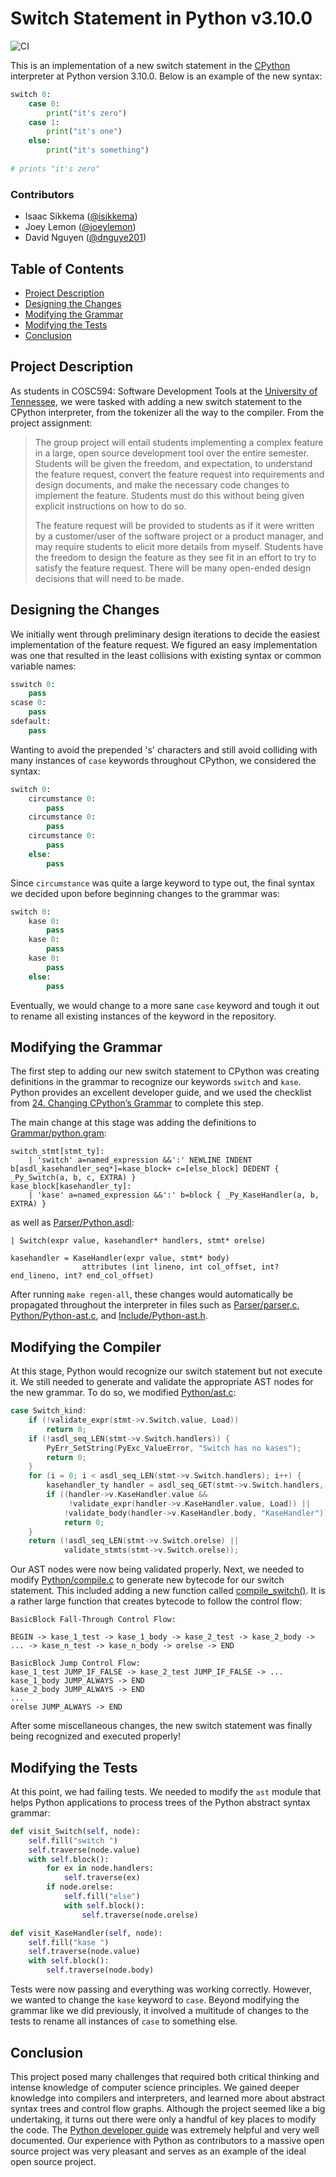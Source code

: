 # Switch Statement in Python v3.10.0

![CI](https://github.com/UTK-CS594-Spring-2021/Team-Rabin/workflows/CI/badge.svg)

This is an implementation of a new switch statement in the [CPython](https://github.com/python/cpython) interpreter at Python version 3.10.0. Below is 
an example of the new syntax:

```python
switch 0:
    case 0:
        print("it's zero")
    case 1:
        print("it's one")
    else:
        print("it's something")
        
# prints "it's zero"
```

### Contributors

- Isaac Sikkema ([@isikkema](https://github.com/isikkema))
- Joey Lemon ([@joeylemon](https://github.com/joeylemon))
- David Nguyen ([@dnguye201](https://github.com/dnguye201))

## Table of Contents

- [Project Description](#project-description)
- [Designing the Changes](#designing-the-changes)
- [Modifying the Grammar](#modifying-the-grammar)
- [Modifying the Tests](#modifying-the-tests)
- [Conclusion](#conclusion)

<a id="project-description"></a>
## Project Description

As students in COSC594: Software Development Tools at the [University of Tennessee](https://utk.edu), we were tasked with adding a new switch statement to the 
CPython interpreter, from the tokenizer all the way to the compiler. From the project assignment:

> The group project will entail students implementing a complex feature in a large, open source
> development tool over the entire semester. Students will be given the freedom, and expectation, to
> understand the feature request, convert the feature request into requirements and design
> documents, and make the necessary code changes to implement the feature. Students must do
> this without being given explicit instructions on how to do so.
> 
> The feature request will be provided to students as if it were written by a customer/user of the
> software project or a product manager, and may require students to elicit more details from
> myself. Students have the freedom to design the feature as they see fit in an effort to try to satisfy
> the feature request. There will be many open-ended design decisions that will need to be made.

<a id="designing-the-changes"></a>
## Designing the Changes

We initially went through preliminary design iterations to decide the easiest implementation of the feature request. We figured an easy implementation 
was one that resulted in the least collisions with existing syntax or common variable names:
```py
sswitch 0:
    pass
scase 0:
    pass
sdefault:
    pass
```
Wanting to avoid the prepended 's' characters and still avoid colliding with many instances of `case` keywords throughout CPython, we considered the syntax:
```py
switch 0:
    circumstance 0:
        pass
    circumstance 0:
        pass
    circumstance 0:
        pass
    else:
        pass
```
Since `circumstance` was quite a large keyword to type out, the final syntax we decided upon before beginning changes to the grammar was:
```py
switch 0:
    kase 0:
        pass
    kase 0:
        pass
    kase 0:
        pass
    else:
        pass
```
Eventually, we would change to a more sane `case` keyword and tough it out to rename all existing instances of the keyword in the repository.

<a id="modifying-the-grammar"></a>
## Modifying the Grammar

The first step to adding our new switch statement to CPython was creating definitions in the grammar to recognize our keywords `switch` and `kase`. 
Python provides an excellent developer guide, and we used the checklist from [24. Changing CPython’s Grammar](https://devguide.python.org/grammar/) to
complete this step. 

The main change at this stage was adding the definitions to [Grammar/python.gram](Grammar/python.gram):
```
switch_stmt[stmt_ty]:
    | 'switch' a=named_expression &&':' NEWLINE INDENT b[asdl_kasehandler_seq*]=kase_block+ c=[else_block] DEDENT { _Py_Switch(a, b, c, EXTRA) }
kase_block[kasehandler_ty]:
    | 'kase' a=named_expression &&':' b=block { _Py_KaseHandler(a, b, EXTRA) }
```

as well as [Parser/Python.asdl](Parser/Python.asdl):
```
| Switch(expr value, kasehandler* handlers, stmt* orelse)

kasehandler = KaseHandler(expr value, stmt* body)
                attributes (int lineno, int col_offset, int? end_lineno, int? end_col_offset)
```

After running `make regen-all`, these changes would automatically be propagated throughout the interpreter in files such as 
[Parser/parser.c](Parser/parser.c), [Python/Python-ast.c](Python/Python-ast.c), and [Include/Python-ast.h](Include/Python-ast.h).

## Modifying the Compiler

At this stage, Python would recognize our switch statement but not execute it. We still needed to generate and validate the appropriate AST nodes for the new 
grammar. To do so, we modified [Python/ast.c](Python/ast.c):
```c
case Switch_kind:
    if (!validate_expr(stmt->v.Switch.value, Load))
        return 0;
    if (!asdl_seq_LEN(stmt->v.Switch.handlers)) {
        PyErr_SetString(PyExc_ValueError, "Switch has no kases");
        return 0;
    }
    for (i = 0; i < asdl_seq_LEN(stmt->v.Switch.handlers); i++) {
        kasehandler_ty handler = asdl_seq_GET(stmt->v.Switch.handlers, i);
        if ((handler->v.KaseHandler.value &&
             !validate_expr(handler->v.KaseHandler.value, Load)) ||
            !validate_body(handler->v.KaseHandler.body, "KaseHandler"))
            return 0;
    }
    return (!asdl_seq_LEN(stmt->v.Switch.orelse) ||
            validate_stmts(stmt->v.Switch.orelse));
```

Our AST nodes were now being validated properly. Next, we needed to modify [Python/compile.c](Python/compile.c) to generate new bytecode for our switch statement. This included 
adding a new function called [compile_switch()](Python/compile.c#L2797). It is a rather large function
that creates bytecode to follow the control flow:
```
BasicBlock Fall-Through Control Flow:

BEGIN -> kase_1_test -> kase_1_body -> kase_2_test -> kase_2_body -> ... -> kase_n_test -> kase_n_body -> orelse -> END

BasicBlock Jump Control Flow:
kase_1_test JUMP_IF_FALSE -> kase_2_test JUMP_IF_FALSE -> ...
kase_1_body JUMP_ALWAYS -> END
kase_2_body JUMP_ALWAYS -> END
...
orelse JUMP_ALWAYS -> END
```

After some miscellaneous changes, the new switch statement was finally being recognized and executed properly!

<a id="modifying-the-tests"></a>
## Modifying the Tests

At this point, we had failing tests. We needed to modify the `ast` module that helps Python applications to process trees of the Python abstract syntax grammar:
```py
def visit_Switch(self, node):
    self.fill("switch ")
    self.traverse(node.value)
    with self.block():
        for ex in node.handlers:
            self.traverse(ex)
        if node.orelse:
            self.fill("else")
            with self.block():
                self.traverse(node.orelse)

def visit_KaseHandler(self, node):
    self.fill("kase ")
    self.traverse(node.value)
    with self.block():
        self.traverse(node.body)
```

Tests were now passing and everything was working correctly. However, we wanted to change the `kase` keyword to `case`. Beyond modifying the grammar like we did
previously, it involved a multitude of changes to the tests to rename all instances of `case` to something else.

<a id="conclusion"></a>
## Conclusion

This project posed many challenges that required both critical thinking and intense knowledge of computer science principles. We gained deeper knowledge
into compilers and interpreters, and learned more about abstract syntax trees and control flow graphs. Although the project seemed like a big undertaking, it turns
out there were only a handful of key places to modify the code. The [Python developer guide](https://devguide.python.org/) was extremely helpful and very well
documented. Our experience with Python as contributors to a massive open source project was very pleasant and serves as an example of the ideal open source
project.
